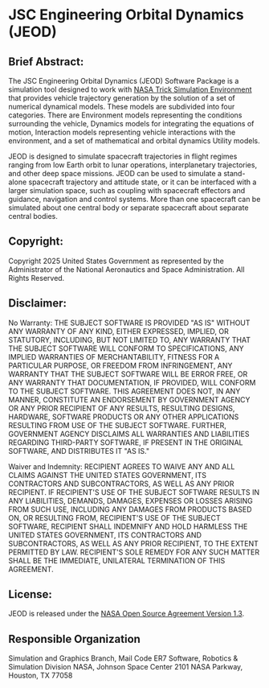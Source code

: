 # JSC Engineering Orbital Dynamics (JEOD)

## Brief Abstract:
The JSC Engineering Orbital Dynamics (JEOD) Software Package is a simulation
tool designed to work with [NASA Trick Simulation Environment](https://github.com/nasa/trick/)
that provides vehicle trajectory generation by the solution of a set of
numerical dynamical models. These models are subdivided into four categories.
There are Environment models representing the conditions surrounding the
vehicle, Dynamics models for integrating the equations of motion, Interaction
models representing vehicle interactions with the environment, and a set of
mathematical and orbital dynamics Utility models.

JEOD is designed to simulate spacecraft trajectories in flight regimes ranging
from low Earth orbit to lunar operations, interplanetary trajectories, and other
deep space missions. JEOD can be used to simulate a stand-alone spacecraft
trajectory and attitude state, or it can be interfaced with a larger simulation
space, such as coupling with spacecraft effectors and guidance, navigation and
control systems. More than one spacecraft can be simulated about one central
body or separate spacecraft about separate central bodies.

## Copyright:
Copyright 2025 United States Government as represented by the Administrator
of the National Aeronautics and Space Administration.  All Rights Reserved.

## Disclaimer:
No Warranty: THE SUBJECT SOFTWARE IS PROVIDED "AS IS" WITHOUT ANY WARRANTY OF
ANY KIND, EITHER EXPRESSED, IMPLIED, OR STATUTORY, INCLUDING, BUT NOT LIMITED
TO, ANY WARRANTY THAT THE SUBJECT SOFTWARE WILL CONFORM TO SPECIFICATIONS, ANY
IMPLIED WARRANTIES OF MERCHANTABILITY, FITNESS FOR A PARTICULAR PURPOSE, OR
FREEDOM FROM INFRINGEMENT, ANY WARRANTY THAT THE SUBJECT SOFTWARE WILL BE ERROR
FREE, OR ANY WARRANTY THAT DOCUMENTATION, IF PROVIDED, WILL CONFORM TO THE
SUBJECT SOFTWARE. THIS AGREEMENT DOES NOT, IN ANY MANNER, CONSTITUTE AN
ENDORSEMENT BY GOVERNMENT AGENCY OR ANY PRIOR RECIPIENT OF ANY RESULTS,
RESULTING DESIGNS, HARDWARE, SOFTWARE PRODUCTS OR ANY OTHER APPLICATIONS
RESULTING FROM USE OF THE SUBJECT SOFTWARE.  FURTHER, GOVERNMENT AGENCY
DISCLAIMS ALL WARRANTIES AND LIABILITIES REGARDING THIRD-PARTY SOFTWARE,
IF PRESENT IN THE ORIGINAL SOFTWARE, AND DISTRIBUTES IT "AS IS."

Waiver and Indemnity:  RECIPIENT AGREES TO WAIVE ANY AND ALL CLAIMS AGAINST THE
UNITED STATES GOVERNMENT, ITS CONTRACTORS AND SUBCONTRACTORS, AS WELL AS ANY
PRIOR RECIPIENT.  IF RECIPIENT'S USE OF THE SUBJECT SOFTWARE RESULTS IN ANY
LIABILITIES, DEMANDS, DAMAGES, EXPENSES OR LOSSES ARISING FROM SUCH USE,
INCLUDING ANY DAMAGES FROM PRODUCTS BASED ON, OR RESULTING FROM, RECIPIENT'S
USE OF THE SUBJECT SOFTWARE, RECIPIENT SHALL INDEMNIFY AND HOLD HARMLESS THE
UNITED STATES GOVERNMENT, ITS CONTRACTORS AND SUBCONTRACTORS, AS WELL AS ANY
PRIOR RECIPIENT, TO THE EXTENT PERMITTED BY LAW.  RECIPIENT'S SOLE REMEDY FOR
ANY SUCH MATTER SHALL BE THE IMMEDIATE, UNILATERAL TERMINATION OF THIS
AGREEMENT.

## License:
JEOD is released under the [NASA Open Source Agreement Version 1.3](https://github.com/nasa/jeod/blob/main/LICENSE).

## Responsible Organization
Simulation and Graphics Branch, Mail Code ER7
Software, Robotics & Simulation Division
NASA, Johnson Space Center
2101 NASA Parkway, Houston, TX  77058
